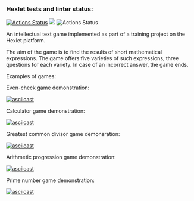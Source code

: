 ### Hexlet tests and linter status:
[![Actions Status](https://github.com/Dedenev/python-project-lvl1/workflows/hexlet-check/badge.svg)](https://github.com/Dedenev/python-project-lvl1/actions)
<a href="https://codeclimate.com/github/codeclimate/codeclimate/maintainability"><img src="https://api.codeclimate.com/v1/badges/a99a88d28ad37a79dbf6/maintainability" /></a>
![Actions Status](https://github.com/Dedenev/python-project-lvl1/workflows/Flake8-WPS/badge.svg)

An intellectual text game implemented as part of a training project on the Hexlet platform.

The aim of the game is to find the results of short mathematical expressions. The game offers five varieties of such expressions, three questions for each variety. In case of an incorrect answer, the game ends.

Examples of games:

Even-check game demonstration:

[![asciicast](https://asciinema.org/a/xAc8nz7Rxds2jKtY1iEWeHqSR.svg)](https://asciinema.org/a/xAc8nz7Rxds2jKtY1iEWeHqSR)

Calculator game demonstration:

[![asciicast](https://asciinema.org/a/ZuggcGqw6CTYU6Xj2iobA6iRQ.svg)](https://asciinema.org/a/ZuggcGqw6CTYU6Xj2iobA6iRQ)

Greatest common divisor game demonsration:

[![asciicast](https://asciinema.org/a/szEHoUHmy8P7KIdOBc6bFRkxc.svg)](https://asciinema.org/a/szEHoUHmy8P7KIdOBc6bFRkxc)

Arithmetic progression game demonstration:

[![asciicast](https://asciinema.org/a/PNX38HOI6HfKMo27U2YZ5pAS1.svg)](https://asciinema.org/a/PNX38HOI6HfKMo27U2YZ5pAS1)

Prime number game demonstration:

[![asciicast](https://asciinema.org/a/mygmU0V6hPebEFXVD7xDtiSjW.svg)](https://asciinema.org/a/mygmU0V6hPebEFXVD7xDtiSjW)
